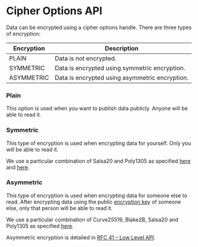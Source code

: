 # Cipher Options API

Data can be encrypted using a cipher options handle. There are three types of encryption:

| Encryption | Description |
| ----- | --- |
| PLAIN | Data is not encrypted. |
| SYMMETRIC | Data is encrypted using symmetric encryption. |
| ASYMMETRIC | Data is encrypted using asymmetric encryption. |

### Plain

This option is used when you want to publish data publicly. Anyone will be able to read it.

### Symmetric

This type of encryption is used when encrypting data for yourself. Only you will be able to read it.

We use a particular combination of Salsa20 and Poly1305 as specified [here](http://docs.maidsafe.net/rust_sodium/master/rust_sodium/crypto/secretbox/xsalsa20poly1305/index.html) and [here](http://nacl.cr.yp.to/valid.html).

### Asymmetric

This type of encryption is used when encrypting data for someone else to read. After encrypting data using the public [encryption key](/low-level-api/appendable-data/encryption-key) of someone else, only that person will be able to read it.

We use a particular combination of Curve25519, Blake2B, Salsa20 and Poly1305 as specified [here](http://docs.maidsafe.net/rust_sodium/master/rust_sodium/crypto/sealedbox/curve25519blake2bxsalsa20poly1305/index.html).

Asymmetric encryption is detailed in [RFC 41 – Low Level API](https://github.com/maidsafe/rfcs/blob/master/text/0041-low-level-api/0041-low-level-api.md).
